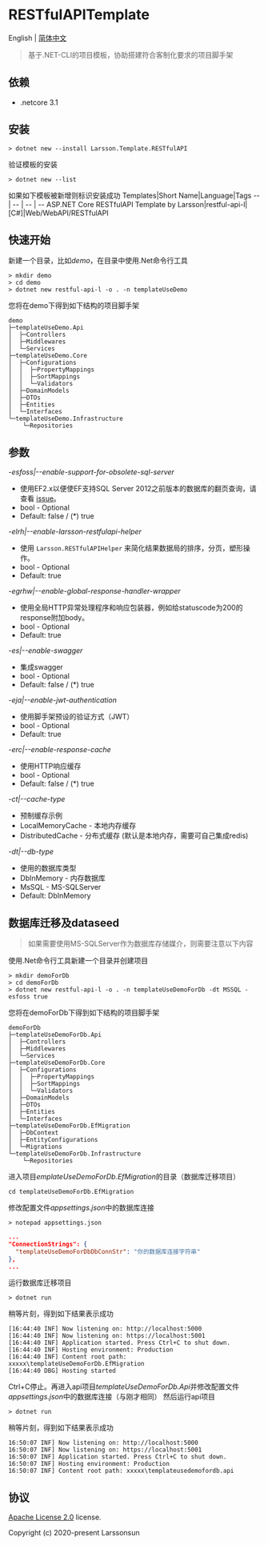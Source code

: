 # RESTfulAPITemplate
English | [简体中文](./README-zh.md)
> 基于.NET-CLI的项目模板，协助搭建符合客制化要求的项目脚手架
## 依赖
* .netcore 3.1

## 安装
```
> dotnet new --install Larsson.Template.RESTfulAPI
```
验证模板的安装
```
> dotnet new --list
```
如果如下模板被新增则标识安装成功
Templates|Short Name|Language|Tags
-- | -- | -- | --
ASP.NET Core RESTfulAPI Template by Larsson|restful-api-l|[C#]|Web/WebAPI/RESTfulAPI
## 快速开始
新建一个目录，比如*demo*，在目录中使用.Net命令行工具
```
> mkdir demo
> cd demo
> dotnet new restful-api-l -o . -n templateUseDemo
```
您将在demo下得到如下结构的项目脚手架
```
demo
├─templateUseDemo.Api
│  ├─Controllers
│  ├─Middlewares
│  └─Services
├─templateUseDemo.Core
│  ├─Configurations
│  │  ├─PropertyMappings
│  │  ├─SortMappings
│  │  └─Validators
│  ├─DomainModels
│  ├─DTOs
│  ├─Entities
│  └─Interfaces
└─templateUseDemo.Infrastructure
    └─Repositories
```
## 参数
*-esfoss|--enable-support-for-obsolete-sql-server*
* 使用EF2.x以便使EF支持SQL Server 2012之前版本的数据库的翻页查询，请查看 [issue](https://github.com/dotnet/efcore/issues/13959)。
* bool - Optional
* Default: false / (*) true

*-elrh|--enable-larsson-restfulapi-helper*
* 使用 `Larsson.RESTfulAPIHelper` 来简化结果数据局的排序，分页，塑形操作。
* bool - Optional
* Default: true

*-egrhw|--enable-global-response-handler-wrapper*
* 使用全局HTTP异常处理程序和响应包装器，例如给statuscode为200的response附加body。
* bool - Optional
* Default: true

*-es|--enable-swagger*
* 集成swagger
* bool - Optional
* Default: false / (*) true

*-eja|--enable-jwt-authentication*
* 使用脚手架预设的验证方式（JWT）
* bool - Optional
* Default: true

*-erc|--enable-response-cache*
* 使用HTTP响应缓存
* bool - Optional
* Default: false / (*) true

*-ct|--cache-type*
* 预制缓存示例
* LocalMemoryCache    - 本地内存缓存
* DistributedCache    - 分布式缓存 (默认是本地内存，需要可自己集成redis)

*-dt|--db-type*
* 使用的数据库类型
* DbInMemory    - 内存数据库
* MsSQL         - MS-SQLServer
* Default: DbInMemory
## 数据库迁移及dataseed
> 如果需要使用MS-SQLServer作为数据库存储媒介，则需要注意以下内容

使用.Net命令行工具新建一个目录并创建项目
```
> mkdir demoForDb
> cd demoForDb
> dotnet new restful-api-l -o . -n templateUseDemoForDb -dt MSSQL -esfoss true
```
您将在demoForDb下得到如下结构的项目脚手架
```
demoForDb
├─templateUseDemoForDb.Api
│  ├─Controllers
│  ├─Middlewares
│  └─Services
├─templateUseDemoForDb.Core
│  ├─Configurations
│  │  ├─PropertyMappings
│  │  ├─SortMappings
│  │  └─Validators
│  ├─DomainModels
│  ├─DTOs
│  ├─Entities
│  └─Interfaces
├─templateUseDemoForDb.EfMigration
│  ├─DbContext
│  ├─EntityConfigurations
│  └─Migrations
└─templateUseDemoForDb.Infrastructure
    └─Repositories
```
进入项目*emplateUseDemoForDb.EfMigration*的目录（数据库迁移项目）
```
cd templateUseDemoForDb.EfMigration
```
修改配置文件*appsettings.json*中的数据库连接
```
> notepad appsettings.json
```
```json
...
"ConnectionStrings": {
  "templateUseDemoForDbDbConnStr": "你的数据库连接字符串"
},
...
```
运行数据库迁移项目
```
> dotnet run
```
稍等片刻，得到如下结果表示成功
```
[16:44:40 INF] Now listening on: http://localhost:5000
[16:44:40 INF] Now listening on: https://localhost:5001
[16:44:40 INF] Application started. Press Ctrl+C to shut down.
[16:44:40 INF] Hosting environment: Production
[16:44:40 INF] Content root path: xxxxx\templateUseDemoForDb.EfMigration
[16:44:40 DBG] Hosting started
```
Ctrl+C停止。再进入api项目*templateUseDemoForDb.Api*并修改配置文件*appsettings.json*中的数据库连接（与刚才相同）
然后运行api项目
```
> dotnet run
```
稍等片刻，得到如下结果表示成功
```
16:50:07 INF] Now listening on: http://localhost:5000
16:50:07 INF] Now listening on: https://localhost:5001
16:50:07 INF] Application started. Press Ctrl+C to shut down.
16:50:07 INF] Hosting environment: Production
16:50:07 INF] Content root path: xxxxx\templateusedemofordb.api
```

## 协议
[Apache License 2.0](https://github.com/larssonsun/RESTfulAPITemplate/blob/master/LICENSE) license.

Copyright (c) 2020-present Larssonsun
